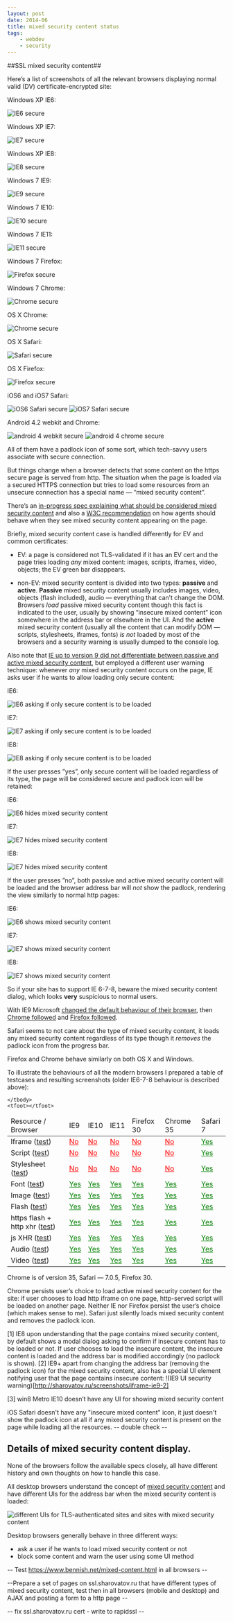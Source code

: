 ```yaml
---
layout: post
date: 2014-06
title: mixed security content status
tags:
    - webdev
    - security
---
```

##SSL mixed security content##

Here’s a list of screenshots of all the relevant browsers displaying normal valid (DV) certificate-encrypted site:

Windows XP IE6:

![IE6 secure](http://sharovatov.ru/screenshots/secure-winXP-IE6.png)

Windows XP IE7: 

![IE7 secure](http://sharovatov.ru/screenshots/secure-winXP-IE7.png)

Windows XP IE8: 

![IE8 secure](http://sharovatov.ru/screenshots/secure-winXP-IE8.png)

Windows 7 IE9:

![IE9 secure](http://sharovatov.ru/screenshots/secure-win7-IE9.png)

Windows 7 IE10:

![IE10 secure](http://sharovatov.ru/screenshots/secure-win7-IE10.png)

Windows 7 IE11:

![IE11 secure](http://sharovatov.ru/screenshots/secure-win7-IE11.png)

Windows 7 Firefox:

![Firefox secure](http://sharovatov.ru/screenshots/secure-win7-firefox.png)

Windows 7 Chrome:

![Chrome secure](http://sharovatov.ru/screenshots/secure-win7-chrome.png)

OS X Chrome:

![Chrome secure](http://sharovatov.ru/screenshots/secure-OSX-chrome.png)

OS X Safari:

![Safari secure](http://sharovatov.ru/screenshots/secure-OSX-safari.png)

OS X Firefox:

![Firefox secure](http://sharovatov.ru/screenshots/secure-OSX-firefox.png)

iOS6 and iOS7 Safari:

![iOS6 Safari secure](http://sharovatov.ru/screenshots/secure-iOS6.png)
![iOS7 Safari secure](http://sharovatov.ru/screenshots/secure-iOS7.png)

Android 4.2 webkit and Chrome:

![android 4 webkit secure](http://sharovatov.ru/screenshots/secure-android4-webkit.png)
![android 4 chrome secure](http://sharovatov.ru/screenshots/secure-android4-chrome.png)


All of them have a padlock icon of some sort, which tech-savvy users associate with secure connection.

But things change when a browser detects that some content on the https secure page is served from http. The situation when the page is loaded via a secured HTTPS connection but tries to load some resources from an unsecure connection has a special name — ”mixed security content”. 

There’s an [in-progress spec explaining what should be considered mixed security content](https://w3c.github.io/webappsec/specs/mixedcontent/) and also a [W3C recommendation](http://www.w3.org/TR/wsc-ui/) on how agents should behave when they see mixed security content appearing on the page.

Briefly, mixed security content case is handled differently for EV and common certificates:

 * EV: a page is considered not TLS-validated if it has an EV cert and the page tries loading _any_ mixed content: images, scripts, iframes, video, objects; the EV green bar disappears.

 * non-EV: mixed security content is divided into two types: **passive** and **active**. **Passive** mixed security content usually includes images, video, objects (flash included), audio — everything that can’t change the DOM. Browsers _load_ passive mixed security content though this fact is indicated to the user, usually by showing ”insecure mixed content” icon somewhere in the address bar or elsewhere in the UI. And the **active** mixed security content (usually all the content that can modify DOM — scripts, stylesheets, iframes, fonts) _is not_ loaded by most of the browsers and a security warning is usually dumped to the console log.

Also note that [IE up to version 9 did not differentiate between passive and active mixed security content](http://blogs.msdn.com/b/askie/archive/2009/05/14/mixed-content-and-internet-explorer-8-0.aspx), but employed a different user warning technique: whenever _any_ mixed security content occurs on the page, IE asks user if he wants to allow loading only secure content: 

IE6:

![IE6 asking if only secure content is to be loaded](http://sharovatov.ru/screenshots/mixed-content-dialog-winXP-IE6.png) 

IE7:

![IE7 asking if only secure content is to be loaded](http://sharovatov.ru/screenshots/mixed-content-dialog-winXP-IE7.png) 

IE8:

![IE8 asking if only secure content is to be loaded](http://sharovatov.ru/screenshots/mixed-content-dialog-winXP-IE8.png) 

If the user presses ”yes”, only secure content will be loaded regardless of its type, the page will be considered secure and padlock icon will be retained:

IE6:

![IE6 hides mixed security content](http://sharovatov.ru/screenshots/mixed-content-refused-winXP-IE6.png) 

IE7:

![IE7 hides mixed security content](http://sharovatov.ru/screenshots/mixed-content-refused-winXP-IE7.png) 

IE8:

![IE7 hides mixed security content](http://sharovatov.ru/screenshots/mixed-content-refused-winXP-IE8.png) 

If the user presses ”no”, both passive and active mixed security content will be loaded and the browser address bar will _not_ show the padlock, rendering the view similarly to normal http pages:

IE6:

![IE6 shows mixed security content](http://sharovatov.ru/screenshots/mixed-content-accepted-winXP-IE6.png) 

IE7:

![IE7 shows mixed security content](http://sharovatov.ru/screenshots/mixed-content-accepted-winXP-IE7.png) 

IE8:

![IE7 shows mixed security content](http://sharovatov.ru/screenshots/mixed-content-accepted-winXP-IE8.png) 

So if your site has to support IE 6-7-8, beware the mixed security content dialog, which looks **very** suspicious to normal users.

With IE9 Microsoft [changed the default behaviour of their browser](http://blogs.msdn.com/b/ie/archive/2011/06/23/internet-explorer-9-security-part-4-protecting-consumers-from-malicious-mixed-content.aspx), then [Chrome followed](http://googleonlinesecurity.blogspot.ru/2011/06/trying-to-end-mixed-scripting.html) and [Firefox followed](https://blog.mozilla.org/security/2013/05/16/mixed-content-blocking-in-firefox-aurora/). 

Safari seems to not care about the type of mixed security content, it loads any mixed security content regardless of its type though it *removes* the padlock icon from the progress bar.

Firefox and Chrome behave similarly on both OS X and Windows.

To illustrate the behaviours of all the modern browsers I prepared a table of testcases and resulting screenshots (older IE6-7-8 behaviour is described above):

<style type="text/css">
.not-loaded a {color: red;}
.loaded a {color: green;}
</style>

<table>
    <thead>
        <tr>
            <td rel="col">Resource / Browser</td>
            <td>IE9</td>
            <td>IE10</td>
            <td>IE11</td>
            <td>Firefox 30</td>
            <td>Chrome 35</td>
            <td>Safari 7</td>
        </tr>
    </thead>
    <tbody>
        <tr>
            <td rel="row">Iframe (<a href="https://ssl.sharovatov.ru/mixed/iframe.html">test</a>)</td>
            <td class="not-loaded"><a href="http://sharovatov.ru/screenshots/iframe-IE9.png">No</a></td>
            <td class="not-loaded"><a href="http://sharovatov.ru/screenshots/iframe-IE10.png">No</a></td>
            <td class="not-loaded"><a href="http://sharovatov.ru/screenshots/iframe-IE11.png">No</a></td>
            <td class="not-loaded"><a href="http://sharovatov.ru/screenshots/iframe-firefox.png">No</a></td>
            <td class="not-loaded"><a href="http://sharovatov.ru/screenshots/iframe-chrome.png">No</a></td>
            <td class="loaded"><a href="http://sharovatov.ru/screenshots/iframe-safari.png">Yes</a></td>
        </tr>
        <tr>
            <td rel="row">Script (<a href="https://ssl.sharovatov.ru/mixed/script.html">test</a>)</td>
            <td class="not-loaded"><a href="http://sharovatov.ru/screenshots/script-IE9.png">No</a></td>
            <td class="not-loaded"><a href="http://sharovatov.ru/screenshots/script-IE10.png">No</a></td>
            <td class="not-loaded"><a href="http://sharovatov.ru/screenshots/script-IE11.png">No</a></td>
            <td class="not-loaded"><a href="http://sharovatov.ru/screenshots/script-firefox.png">No</a></td>
            <td class="not-loaded"><a href="http://sharovatov.ru/screenshots/script-chrome.png">No</a></td>
            <td class="loaded"><a href="http://sharovatov.ru/screenshots/script-safari.png">Yes</a></td>
        </tr>
        <tr>
            <td rel="row">Stylesheet (<a href="https://ssl.sharovatov.ru/mixed/style.html">test</a>)</td>
            <td class="not-loaded"><a href="http://sharovatov.ru/screenshots/stylesheet-IE9.png">No</a></td>
            <td class="not-loaded"><a href="http://sharovatov.ru/screenshots/stylesheet-IE10.png">No</a></td>
            <td class="not-loaded"><a href="http://sharovatov.ru/screenshots/stylesheet-IE11.png">No</a></td>
            <td class="not-loaded"><a href="http://sharovatov.ru/screenshots/stylesheet-firefox.png">No</a></td>
            <td class="not-loaded"><a href="http://sharovatov.ru/screenshots/stylesheet-chrome.png">No</a></td>
            <td class="loaded"><a href="http://sharovatov.ru/screenshots/stylesheet-safari.png">Yes</a></td>
        </tr>
        <tr>
            <td rel="row">Font (<a href="https://ssl.sharovatov.ru/mixed/font.html">test</a>)</td>
            <td class="loaded"><a href="http://sharovatov.ru/screenshots/font-IE9.png">Yes</a></td>
            <td class="loaded"><a href="http://sharovatov.ru/screenshots/font-IE10.png">Yes</a></td>
            <td class="loaded"><a href="http://sharovatov.ru/screenshots/font-IE11.png">Yes</a></td>
            <td class="loaded"><a href="http://sharovatov.ru/screenshots/font-firefox.png">Yes</a></td>
            <td class="loaded"><a href="http://sharovatov.ru/screenshots/font-chrome.png">Yes</a></td>
            <td class="loaded"><a href="http://sharovatov.ru/screenshots/font-safari.png">Yes</a></td>
        </tr>
        <tr>
            <td rel="row">Image (<a href="https://ssl.sharovatov.ru/mixed/image.html">test</a>)</td>
            <td class="loaded"><a href="http://sharovatov.ru/screenshots/image-IE9.png">Yes</a></td>
            <td class="loaded"><a href="http://sharovatov.ru/screenshots/image-IE10.png">Yes</a></td>
            <td class="loaded"><a href="http://sharovatov.ru/screenshots/image-IE11.png">Yes</a></td>
            <td class="loaded"><a href="http://sharovatov.ru/screenshots/image-firefox.png">Yes</a></td>
            <td class="loaded"><a href="http://sharovatov.ru/screenshots/image-chrome.png">Yes</a></td>
            <td class="loaded"><a href="http://sharovatov.ru/screenshots/image-safari.png">Yes</a></td>
        </tr>
        <tr>
            <td rel="row">Flash (<a href="https://ssl.sharovatov.ru/mixed/flash.html">test</a>)</td>
            <td class="loaded"><a href="http://sharovatov.ru/screenshots/flash-IE9.png">Yes</a></td>
            <td class="loaded"><a href="http://sharovatov.ru/screenshots/flash-IE10.png">Yes</a></td>
            <td class="loaded"><a href="http://sharovatov.ru/screenshots/flash-IE11.png">Yes</a></td>
            <td class="loaded"><a href="http://sharovatov.ru/screenshots/flash-firefox.png">Yes</a></td>
            <td class="loaded"><a href="http://sharovatov.ru/screenshots/flash-chrome.png">Yes</a></td>
            <td class="loaded"><a href="http://sharovatov.ru/screenshots/flash-safari.png">Yes</a></td>
        </tr>
        <tr>
            <td rel="row">https flash + http xhr (<a href="https://ssl.sharovatov.ru/mixed/flash-xhr.html">test</a>)</td>
            <td class="loaded"><a href="http://sharovatov.ru/screenshots/flash-xhr-IE9.png">Yes</a></td>
            <td class="loaded"><a href="http://sharovatov.ru/screenshots/flash-xhr-IE10.png">Yes</a></td>
            <td class="loaded"><a href="http://sharovatov.ru/screenshots/flash-xhr-IE11.png">Yes</a></td>
            <td class="loaded"><a href="http://sharovatov.ru/screenshots/flash-xhr-firefox.png">Yes</a></td>
            <td class="loaded"><a href="http://sharovatov.ru/screenshots/flash-xhr-chrome.png">Yes</a></td>
            <td class="loaded"><a href="http://sharovatov.ru/screenshots/flash-xhr-safari.png">Yes</a></td>
        </tr>
        <tr>
            <td rel="row">js XHR (<a href="https://ssl.sharovatov.ru/mixed/xhr.html">test</a>)</td>
            <td class="loaded"><a href="http://sharovatov.ru/screenshots/xhr-IE9.png">Yes</a></td>
            <td class="loaded"><a href="http://sharovatov.ru/screenshots/xhr-IE10.png">Yes</a></td>
            <td class="loaded"><a href="http://sharovatov.ru/screenshots/xhr-IE11.png">Yes</a></td>
            <td class="loaded"><a href="http://sharovatov.ru/screenshots/xhr-firefox.png">Yes</a></td>
            <td class="loaded"><a href="http://sharovatov.ru/screenshots/xhr-chrome.png">Yes</a></td>
            <td class="loaded"><a href="http://sharovatov.ru/screenshots/xhr-safari.png">Yes</a></td>
        </tr>
        <tr>
            <td rel="row">Audio (<a href="https://ssl.sharovatov.ru/mixed/audio.html">test</a>)</td>
            <td class="loaded"><a href="http://sharovatov.ru/screenshots/audio-IE9.png">Yes</a></td>
            <td class="loaded"><a href="http://sharovatov.ru/screenshots/audio-IE10.png">Yes</a></td>
            <td class="loaded"><a href="http://sharovatov.ru/screenshots/audio-IE11.png">Yes</a></td>
            <td class="loaded"><a href="http://sharovatov.ru/screenshots/audio-firefox.png">Yes</a></td>
            <td class="loaded"><a href="http://sharovatov.ru/screenshots/audio-chrome.png">Yes</a></td>
            <td class="loaded"><a href="http://sharovatov.ru/screenshots/audio-safari.png">Yes</a></td>
        </tr>
        <tr>
            <td rel="row">Video (<a href="https://ssl.sharovatov.ru/mixed/video.html">test</a>)</td>
            <td class="loaded"><a href="http://sharovatov.ru/screenshots/video-IE9.png">Yes</a></td>
            <td class="loaded"><a href="http://sharovatov.ru/screenshots/video-IE10.png">Yes</a></td>
            <td class="loaded"><a href="http://sharovatov.ru/screenshots/video-IE11.png">Yes</a></td>
            <td class="loaded"><a href="http://sharovatov.ru/screenshots/video-firefox.png">Yes</a></td>
            <td class="loaded"><a href="http://sharovatov.ru/screenshots/video-chrome.png">Yes</a></td>
            <td class="loaded"><a href="http://sharovatov.ru/screenshots/video-safari.png">Yes</a></td>
        </tr>

    </tbody>
    <tfoot></tfoot>
</table>

Chrome is of version 35, Safari — 7.0.5, Firefox 30.

Chrome persists user’s choice to load active mixed security content for the site: if user chooses to load http iframe on one page, http-served script will be loaded on another page. Neither IE nor Firefox persist the user’s choice (which makes sense to me). Safari just silently loads mixed security content and removes the padlock icon.


[1] IE8 upon understanding that the page contains mixed security content, by default shows a modal dialog asking to confirm if insecure content has to be loaded or not. If user chooses to load the insecure content, the insecure content is loaded and the address bar is modified accordingly (no padlock is shown).
[2] IE9+ apart from changing the address bar (removing the padlock icon) for the mixed security content, also has a special UI element notifying user that the page contains insecure content: 
  !(IE9 UI security warning)[http://sharovatov.ru/screenshots/iframe-ie9-2]

[3] win8 Metro IE10 doesn’t have any UI for showing mixed security content

iOS Safari doesn't have any "insecure mixed content" icon, it just doesn't show the padlock icon at all if any mixed security content is present on the page while loading all the resources. -- double check --



## Details of mixed security content display.

None of the browsers follow the available specs closely, all have different history and own thoughts on how to handle this case.



All desktop browsers understand the concept of [mixed security content](http://www.w3.org/TR/wsc-ui/#securepage) and have different UIs for the address bar when the mixed security content is loaded:

![different UIs for TLS-authenticated sites and sites with mixed security content](http://sharovatov.ru/screenshots/browsers-uis.png)



Desktop browsers generally behave in three different ways: 

 * ask a user if he wants to load mixed security content or not
 * block some content and warn the user using some UI method



-- Test https://www.bennish.net/mixed-content.html in all browsers --

--Prepare a set of pages on ssl.sharovatov.ru that have different types of mixed security content, test then in all browsers (mobile and desktop) and AJAX and posting a form to a http page --

-- fix ssl.sharovatov.ru cert - write to rapidssl --

